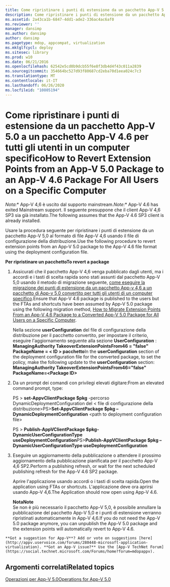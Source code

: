 ```yaml
---
title: Come ripristinare i punti di estensione da un pacchetto App-V 5.0 a un pacchetto App-V 4.6 per tutti gli utenti in un computer specifico
description: Come ripristinare i punti di estensione da un pacchetto App-V 5.0 a un pacchetto App-V 4.6 per tutti gli utenti in un computer specifico
ms.assetid: 2a43ca1b-6847-4dd1-ade2-336ac4ac6af0
ms.reviewer: ''
manager: dansimp
ms.author: dansimp
author: dansimp
ms.pagetype: mdop, appcompat, virtualization
ms.mktglfcycl: deploy
ms.sitesec: library
ms.prod: w10
ms.date: 06/21/2016
ms.openlocfilehash: 62542e5cd0b9dcb55f6e8f3db4d4f43c011a2839
ms.sourcegitcommit: 354664bc527d93f80687cd2eba70d1eea024c7c3
ms.translationtype: MT
ms.contentlocale: it-IT
ms.lasthandoff: 06/26/2020
ms.locfileid: "10805194"
---
```

# <span data-ttu-id="544f4-103">Come ripristinare i punti di estensione da un pacchetto App-V 5.0 a un pacchetto App-V 4.6 per tutti gli utenti in un computer specifico</span><span class="sxs-lookup"><span data-stu-id="544f4-103">How to Revert Extension Points from an App-V 5.0 Package to an App-V 4.6 Package For All Users on a Specific Computer</span></span>

<span data-ttu-id="544f4-104">*Nota:*\* App-V 4,6 è uscito dal supporto mainstream.</span><span class="sxs-lookup"><span data-stu-id="544f4-104">*Note:*\* App-V 4.6 has exited Mainstream support.</span></span> <span data-ttu-id="544f4-105">Il seguente presuppone che il client App-V 4,6 SP3 sia già installato.</span><span class="sxs-lookup"><span data-stu-id="544f4-105">The following assumes that the App-V 4.6 SP3 client is already installed.</span></span>

<span data-ttu-id="544f4-106">Usare la procedura seguente per ripristinare i punti di estensione da un pacchetto App-V 5,0 al formato di file App-V 4,6 usando il file di configurazione della distribuzione.</span><span class="sxs-lookup"><span data-stu-id="544f4-106">Use the following procedure to revert extension points from an App-V 5.0 package to the App-V 4.6 file format using the deployment configuration file.</span></span>

**<span data-ttu-id="544f4-107">Per ripristinare un pacchetto</span><span class="sxs-lookup"><span data-stu-id="544f4-107">To revert a package</span></span>**

1.  <span data-ttu-id="544f4-108">Assicurati che il pacchetto App-V 4,6 venga pubblicato dagli utenti, ma i accordi e i tasti di scelta rapida sono stati assunti dal pacchetto App-V 5,0 usando il metodo di migrazione seguente, [come eseguire la migrazione dei punti di estensione da un pacchetto App-v 4,6 a un pacchetto di App-v 5,0 convertito per tutti gli utenti di un computer specifico](how-to-migrate-extension-points-from-an-app-v-46-package-to-a-converted-app-v-50-package-for-all-users-on-a-specific-computer.md).</span><span class="sxs-lookup"><span data-stu-id="544f4-108">Ensure that App-V 4.6 package is published to the users but the FTAs and shortcuts have been assumed by App-V 5.0 package using the following migration method, [How to Migrate Extension Points From an App-V 4.6 Package to a Converted App-V 5.0 Package for All Users on a Specific Computer](how-to-migrate-extension-points-from-an-app-v-46-package-to-a-converted-app-v-50-package-for-all-users-on-a-specific-computer.md).</span></span>

    <span data-ttu-id="544f4-109">Nella sezione **userConfiguration** del file di configurazione della distribuzione per il pacchetto convertito, per impostare il criterio, eseguire l'aggiornamento seguente alla sezione **UserConfiguration** : **ManagingAuthority TakeoverExtensionPointsFrom46 = "false" PackageName = &lt; ID &gt; pacchetto**</span><span class="sxs-lookup"><span data-stu-id="544f4-109">In the **userConfiguration** section of the deployment configuration file for the converted package, to set the policy, make the following update to the **userConfiguration** section: **ManagingAuthority TakeoverExtensionPointsFrom46="false" PackageName=&lt;Package ID&gt;**</span></span>

2.  <span data-ttu-id="544f4-110">Da un prompt dei comandi con privilegi elevati digitare:</span><span class="sxs-lookup"><span data-stu-id="544f4-110">From an elevated command prompt, type:</span></span>

    <span data-ttu-id="544f4-111">PS &gt; **set-AppvClientPackage $pkg** -percorso DynamicDeploymentConfiguration del &lt; file di configurazione della distribuzione&gt;</span><span class="sxs-lookup"><span data-stu-id="544f4-111">PS&gt;**Set-AppvClientPackage $pkg –DynamicDeploymentConfiguration** &lt;path to deployment configuration file&gt;</span></span>

    <span data-ttu-id="544f4-112">PS &gt; **Publish-AppVClientPackage $pkg-DynamicUserConfigurationType useDeploymentConfiguration**</span><span class="sxs-lookup"><span data-stu-id="544f4-112">PS&gt;**Publish-AppVClientPackage $pkg –DynamicUserConfigurationType useDeploymentConfiguration**</span></span>

3.  <span data-ttu-id="544f4-113">Eseguire un aggiornamento della pubblicazione o attendere il prossimo aggiornamento della pubblicazione pianificata per il pacchetto App-V 4,6 SP2.</span><span class="sxs-lookup"><span data-stu-id="544f4-113">Perform a publishing refresh, or wait for the next scheduled publishing refresh for the App-V 4.6 SP2 package.</span></span>

    <span data-ttu-id="544f4-114">Aprire l'applicazione usando accordi o i tasti di scelta rapida.</span><span class="sxs-lookup"><span data-stu-id="544f4-114">Open the application using FTAs or shortcuts.</span></span> <span data-ttu-id="544f4-115">L'applicazione deve ora aprirsi usando App-V 4,6.</span><span class="sxs-lookup"><span data-stu-id="544f4-115">The Application should now open using App-V 4.6.</span></span>

    **<span data-ttu-id="544f4-116">Nota</span><span class="sxs-lookup"><span data-stu-id="544f4-116">Note</span></span>**  
    <span data-ttu-id="544f4-117">Se non è più necessario il pacchetto App-V 5,0, è possibile annullare la pubblicazione del pacchetto App-V 5,0 e i punti di estensione verranno ripristinati automaticamente in App-V 4,6.</span><span class="sxs-lookup"><span data-stu-id="544f4-117">If you do not need the App-V 5.0 package anymore, you can unpublish the App-V 5.0 package and the extension points will automatically revert to App-V 4.6.</span></span>



~~~
**Got a suggestion for App-V**? Add or vote on suggestions [here](http://appv.uservoice.com/forums/280448-microsoft-application-virtualization). **Got an App-V issue?** Use the [App-V TechNet Forum](https://social.technet.microsoft.com/Forums/home?forum=mdopappv).
~~~

## <span data-ttu-id="544f4-118">Argomenti correlati</span><span class="sxs-lookup"><span data-stu-id="544f4-118">Related topics</span></span>


[<span data-ttu-id="544f4-119">Operazioni per App-V 5.0</span><span class="sxs-lookup"><span data-stu-id="544f4-119">Operations for App-V 5.0</span></span>](operations-for-app-v-50.md)









